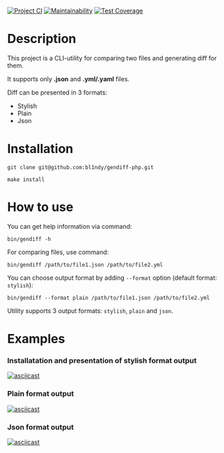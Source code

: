 [![Project CI](https://github.com/bl1ndy/php-project-lvl2/workflows/Project%20CI/badge.svg)](https://github.com/bl1ndy/php-project-lvl2/actions?query=workflow%3AProject%20CI) [![Maintainability](https://api.codeclimate.com/v1/badges/907a6b583b67985d4369/maintainability)](https://codeclimate.com/github/bl1ndy/php-project-lvl2/maintainability) [![Test Coverage](https://api.codeclimate.com/v1/badges/907a6b583b67985d4369/test_coverage)](https://codeclimate.com/github/bl1ndy/php-project-lvl2/test_coverage)

# Description
This project is a CLI-utility for comparing two files and generating diff for them.

It supports only **.json** and **.yml/.yaml** files.

Diff can be presented in 3 formats:
- Stylish
- Plain
- Json
# Installation
```
git clone git@github.com:bl1ndy/gendiff-php.git
```
```
make install
```
# How to use
You can get help information via command:
```
bin/gendiff -h
```
For comparing files, use command:
```
bin/gendiff /path/to/file1.json /path/to/file2.yml
```
You can choose output format by adding `--format` option (default format: `stylish`):
```
bin/gendiff --format plain /path/to/file1.json /path/to/file2.yml
```
Utility supports 3 output formats: `stylish`, `plain` and `json`.
# Examples
### Installatation and presentation of stylish format output
[![asciicast](https://asciinema.org/a/Ovl0BJMfYNrMUk8WHvZ3stUKk.svg)](https://asciinema.org/a/Ovl0BJMfYNrMUk8WHvZ3stUKk)

### Plain format output
[![asciicast](https://asciinema.org/a/sI2h1xuNift31Lg241mQXF7wW.svg)](https://asciinema.org/a/sI2h1xuNift31Lg241mQXF7wW)

### Json format output
[![asciicast](https://asciinema.org/a/U4a4TDjY6vLvUuPHaOlkN4upC.svg)](https://asciinema.org/a/U4a4TDjY6vLvUuPHaOlkN4upC)

